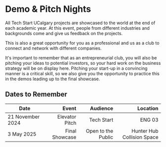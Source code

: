 # Demo & Pitch Nights

All Tech Start UCalgary projects are showcased to the world
at the end of each academic year.
At this event, people from different industries and backgrounds
come and give us feedback on the projects.

This is also a great opportunity for you as a professional and us
as a club to connect and network with different companies.

It's important to remember that as an entrepreneurial club, you will
also be pitching your ideas to potential investors, so your hard work
on the business strategy will be on display here. Pitching your start-up
in a convincing manner is a critical skill, so we also give you the opportunity to
practice this in the demos leading up to the final showcase.


## Dates to Remember

| Date             |          Event |           Audience | Location |
| ---------------- | -------------: | -----------------: | -------: |
| 21 November 2024 | Elevator Pitch |         Tech Start |   ENG 03 |
| 3 May 2025       | Final Showcase | Open to the Public |      Hunter Hub Collision Space |
